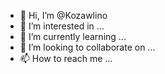 - 👋 Hi, I’m @Kozawlino
- 👀 I’m interested in ...
- 🌱 I’m currently learning ...
- 💞️ I’m looking to collaborate on ...
- 📫 How to reach me ...

<!---
Kozawlino/Kozawlino is a ✨ special ✨ repository because its `README.md` (this file) appears on your GitHub profile.
You can click the Preview link to take a look at your changes.
--->
